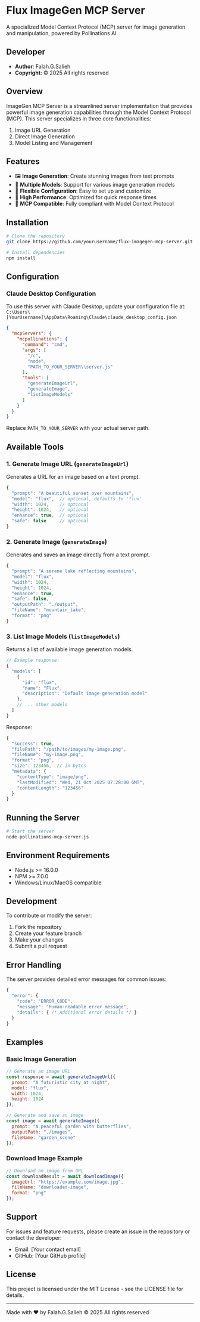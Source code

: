 # Flux ImageGen MCP Server

A specialized Model Context Protocol (MCP) server for image generation and manipulation, powered by Pollinations AI.

## Developer
- **Author**: Falah.G.Salieh
- **Copyright**: © 2025 All rights reserved

## Overview

ImageGen MCP Server is a streamlined server implementation that provides powerful image generation capabilities through the Model Context Protocol (MCP). This server specializes in three core functionalities:

1. Image URL Generation
2. Direct Image Generation
3. Model Listing and Management

## Features

- 🖼️ **Image Generation**: Create stunning images from text prompts
- 🎨 **Multiple Models**: Support for various image generation models
- 🔧 **Flexible Configuration**: Easy to set up and customize
- 🚀 **High Performance**: Optimized for quick response times
- 🔄 **MCP Compatible**: Fully compliant with Model Context Protocol

## Installation

```bash
# Clone the repository
git clone https://github.com/yourusername/flux-imagegen-mcp-server.git

# Install dependencies
npm install
```

## Configuration

### Claude Desktop Configuration

To use this server with Claude Desktop, update your configuration file at:
`C:\Users\[YourUsername]\AppData\Roaming\Claude\claude_desktop_config.json`

```json
{
  "mcpServers": {
    "mcpollinations": {
      "command": "cmd",
      "args": [
        "/c",
        "node",
        "PATH_TO_YOUR_SERVER\\server.js"
      ],
      "tools": [
        "generateImageUrl",
        "generateImage",
        "listImageModels"
      ]
    }
  }
}
```

Replace `PATH_TO_YOUR_SERVER` with your actual server path.

## Available Tools

### 1. Generate Image URL (`generateImageUrl`)
Generates a URL for an image based on a text prompt.

```javascript
{
  "prompt": "A beautiful sunset over mountains",
  "model": "flux",  // optional, defaults to 'flux'
  "width": 1024,    // optional
  "height": 1024,   // optional
  "enhance": true,  // optional
  "safe": false     // optional
}
```

### 2. Generate Image (`generateImage`)
Generates and saves an image directly from a text prompt.

```javascript
{
  "prompt": "A serene lake reflecting mountains",
  "model": "flux",
  "width": 1024,
  "height": 1024,
  "enhance": true,
  "safe": false,
  "outputPath": "./output",
  "fileName": "mountain_lake",
  "format": "png"
}
```

### 3. List Image Models (`listImageModels`)
Returns a list of available image generation models.

```javascript
// Example response:
{
  "models": [
    {
      "id": "flux",
      "name": "Flux",
      "description": "Default image generation model"
    },
    // ... other models
  ]
}
```



Response:
```javascript
{
  "success": true,
  "filePath": "/path/to/images/my-image.png",
  "fileName": "my-image.png",
  "format": "png",
  "size": 123456,  // in bytes
  "metadata": {
    "contentType": "image/png",
    "lastModified": "Wed, 21 Oct 2025 07:28:00 GMT",
    "contentLength": "123456"
  }
}
```

## Running the Server

```bash
# Start the server
node pollinations-mcp-server.js
```

## Environment Requirements

- Node.js >= 16.0.0
- NPM >= 7.0.0
- Windows/Linux/MacOS compatible

## Development

To contribute or modify the server:

1. Fork the repository
2. Create your feature branch
3. Make your changes
4. Submit a pull request

## Error Handling

The server provides detailed error messages for common issues:

```javascript
{
  "error": {
    "code": "ERROR_CODE",
    "message": "Human-readable error message",
    "details": { /* Additional error details */ }
  }
}
```

## Examples

### Basic Image Generation
```javascript
// Generate an image URL
const response = await generateImageUrl({
  prompt: "A futuristic city at night",
  model: "flux",
  width: 1024,
  height: 1024
});

// Generate and save an image
const image = await generateImage({
  prompt: "A peaceful garden with butterflies",
  outputPath: "./images",
  fileName: "garden_scene"
});
```

### Download Image Example
```javascript
// Download an image from URL
const downloadResult = await downloadImage({
  imageUrl: "https://example.com/image.jpg",
  fileName: "downloaded-image",
  format: "png"
});
```

## Support

For issues and feature requests, please create an issue in the repository or contact the developer:
- Email: [Your contact email]
- GitHub: [Your GitHub profile]

## License

This project is licensed under the MIT License - see the LICENSE file for details.

---
Made with ❤️ by Falah.G.Salieh
© 2025 All rights reserved

